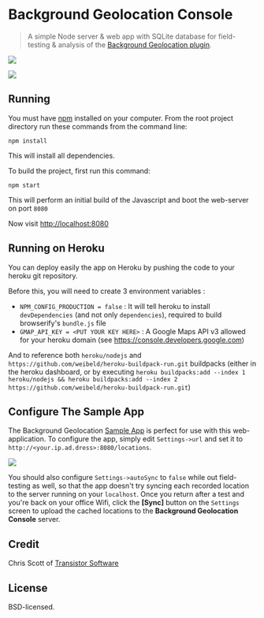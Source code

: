# Background Geolocation Console

> A simple Node server & web app with SQLite database for field-testing & analysis of the [Background Geolocation plugin](https://github.com/transistorsoft/cordova-background-geolocation-lt).

![](https://dl.dropboxusercontent.com/u/2319755/cordova-background-geolocaiton/background-geolocation-console-map.png)

![](https://dl.dropboxusercontent.com/u/2319755/cordova-background-geolocaiton/background-geolocation-console-grid.png)

## Running

You must have [npm](https://www.npmjs.org/) installed on your computer.
From the root project directory run these commands from the command line:

    npm install

This will install all dependencies.

To build the project, first run this command:

    npm start

This will perform an initial build of the Javascript and boot the web-server on port `8080`

Now visit [http://localhost:8080](http://localhost:8080)

## Running on Heroku

You can deploy easily the app on Heroku by pushing the code to your heroku git repository.

Before this, you will need to create 3 environment variables :
- `NPM_CONFIG_PRODUCTION = false` : It will tell heroku to install `devDependencies` (and not only `dependencies`), required to build browserify's `bundle.js` file
- `GMAP_API_KEY = <PUT YOUR KEY HERE>` : A Google Maps API v3 allowed for your heroku domain (see https://console.developers.google.com)

And to reference both `heroku/nodejs` and `https://github.com/weibeld/heroku-buildpack-run.git` buildpacks (either in the heroku dashboard, or by executing `heroku buildpacks:add --index 1 heroku/nodejs && heroku buildpacks:add --index 2 https://github.com/weibeld/heroku-buildpack-run.git`)

## Configure The Sample App

The Background Geolocation [Sample App](https://github.com/transistorsoft/cordova-background-geolocation-SampleApp) is perfect for use with this web-application.  To configure the app, simply edit `Settings->url` and set it to `http://<your.ip.ad.dress>:8080/locations`.

![](https://dl.dropboxusercontent.com/u/2319755/cordova-background-geolocaiton/settings-url.png)

You should also configure `Settings->autoSync` to `false` while out field-testing as well, so that the app doesn't try syncing each recorded location to the server running on your `localhost`.  Once you return after a test and you're back on your office Wifi, click the **[Sync]** button on the `Settings` screen to upload the cached locations to the **Background Geolocation Console** server.

## Credit

Chris Scott of [Transistor Software](http://transistorsoft.com)

## License

BSD-licensed.
